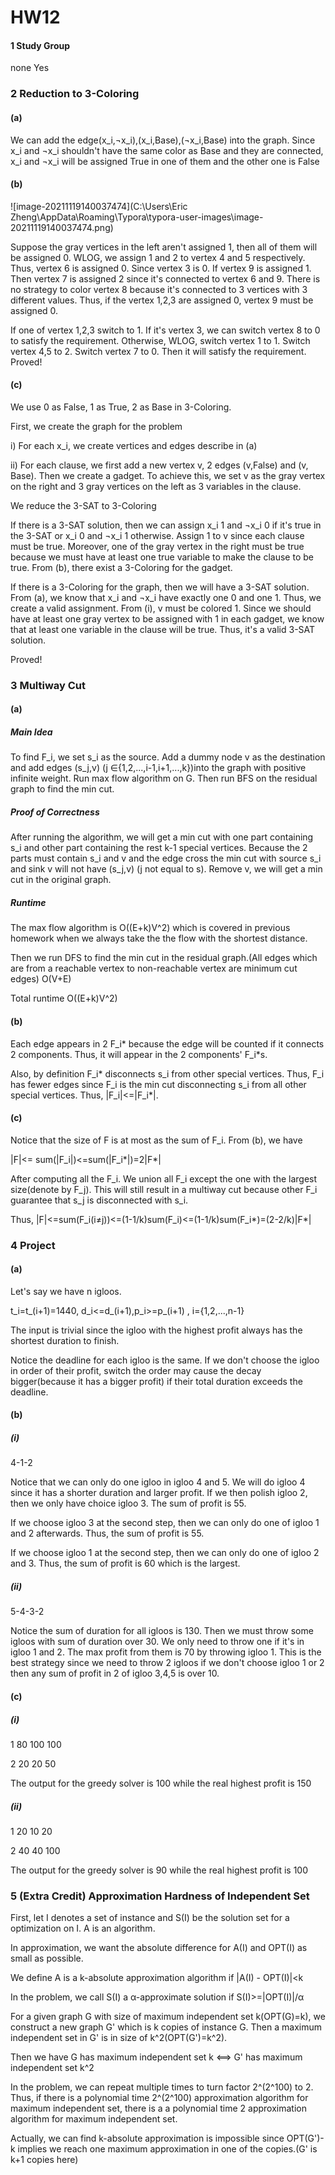 # HW12

#### 1 Study Group

none Yes

### 2 Reduction to 3-Coloring

#### (a)

We can add the edge(x_i,¬x_i),(x_i,Base),(¬x_i,Base) into the graph. Since x_i and ¬x_i shouldn't have the same color as Base and they are connected, x_i and ¬x_i will be assigned True in one of them and the other one is False

#### (b)

![image-20211119140037474](C:\Users\Eric Zheng\AppData\Roaming\Typora\typora-user-images\image-20211119140037474.png)

Suppose the gray vertices in the left aren't assigned 1, then all of them will be assigned 0. WLOG, we assign 1 and 2 to vertex 4 and 5 respectively. Thus,  vertex 6 is assigned 0. Since vertex 3 is 0. If vertex 9 is assigned 1. Then vertex 7 is assigned 2 since it's connected to vertex 6 and 9. There is no strategy to color  vertex 8 because it's connected to 3 vertices with 3 different values. Thus, if the vertex 1,2,3 are assigned 0, vertex 9 must be assigned 0.

If one of vertex 1,2,3 switch to 1. If it's vertex 3, we can switch vertex 8 to 0 to satisfy the requirement. Otherwise, WLOG, switch vertex 1 to 1. Switch vertex 4,5 to 2. Switch vertex 7 to 0. Then it will satisfy the requirement. Proved!

#### (c)

We use 0 as False, 1 as True, 2 as Base in 3-Coloring.

First, we create the graph for the problem

i) For each x_i, we create vertices and edges describe in (a)

ii) For each clause, we first add a new vertex v, 2 edges (v,False) and (v, Base). Then we create a gadget. To achieve this, we set v as the gray vertex on the right and 3 gray vertices on the left as 3 variables in the clause.

We reduce the 3-SAT to 3-Coloring

If there is a 3-SAT solution, then we can assign x_i 1 and ¬x_i 0 if it's true in the 3-SAT or x_i 0 and ¬x_i 1 otherwise. Assign 1 to v since each clause must be true. Moreover, one of the gray vertex in the right must be true because we must have at least one true variable to make the clause to be true. From (b), there exist a 3-Coloring for the gadget.

If there is a 3-Coloring for the graph, then we will have a 3-SAT solution. From (a), we know that x_i and ¬x_i have exactly one 0 and one 1. Thus, we create a valid assignment. From (i), v must be colored 1. Since we should have at least one gray vertex to be assigned with 1 in each gadget, we know that at least one variable in the clause will be true. Thus, it's a valid 3-SAT solution.

Proved!

### 3 Multiway Cut

#### (a)

##### Main Idea

To find F_i, we set s_i as the source. Add a dummy node v as the destination and add edges (s_j,v) (j ∈{1,2,...,i-1,i+1,...,k})into the graph with positive infinite weight. Run max flow algorithm on G. Then run BFS on the residual graph to find the min cut.

##### Proof of Correctness

After running the algorithm, we will get a  min cut with one part containing s_i and other part containing the rest k-1 special vertices. Because the 2 parts must contain s_i and v and  the edge cross the min cut with source s_i and sink v will not have (s_j,v) (j not equal to s). Remove v, we will get a min cut in the original graph.   

##### Runtime 

The max flow algorithm is O((E+k)V^2) which is covered in previous homework when we always take the the flow with the shortest distance. 

Then we run DFS to find the min cut in the residual graph.(All edges which are from a reachable vertex to non-reachable vertex are minimum cut edges)  O(V+E)

Total runtime O((E+k)V^2)

#### (b)

Each edge appears in 2 F_i* because the edge will be counted if it connects 2 components. Thus, it will appear in the 2 components' F_i*s.

Also, by definition F_i*  disconnects s_i from other special vertices. Thus, F_i has fewer edges since F_i is the min cut disconnecting s_i from all other special vertices. Thus,  |F_i|<=|F_i*|.

#### (c)

Notice that the size of F is at most as the sum of F_i. From (b), we have

|F|<= sum(|F_i|)<=sum(|F_i*|)=2|F\*|

After computing all the F_i. We union all F_i except the one with the largest size(denote by F_j). This will still result in  a multiway cut because other F_i guarantee that s_j is disconnected with s_i.

Thus, |F|<=sum(F_i(i≠j))<=(1-1/k)sum(F_i)<=(1-1/k)sum(F_i*)=(2-2/k)|F\*|

### 4 Project

#### (a)

Let's say we have n igloos.

t_i=t\_(i+1)=1440, d_i<=d\_(i+1),p\_i>=p_(i+1) , i={1,2,...,n-1}

The input is trivial since the igloo with the highest profit always has the shortest duration to finish.

Notice the deadline for each igloo is the same. If we don't choose the igloo in order of their profit, switch the order may cause the decay bigger(because it has a bigger profit) if their total duration exceeds the deadline.

#### (b)

##### (i)

4-1-2

Notice that we can only do one igloo in igloo 4 and 5. We will do igloo 4 since it has a shorter duration and larger profit. If we then polish igloo 2, then we only have choice igloo 3. The sum of profit is 55.

If we choose igloo 3 at the second step, then we can only do one of igloo 1 and 2 afterwards. Thus, the sum of profit is 55.

If we choose igloo 1 at the second step, then we can only do one of igloo 2 and 3. Thus, the sum of profit is 60 which is the largest.

##### (ii)

5-4-3-2

Notice the sum of duration for all igloos is 130. Then we must throw some igloos with sum of duration over 30. We only need to throw one if it's in igloo 1 and 2. The max profit from them is 70 by throwing igloo 1. This is the best strategy since we need to throw 2 igloos if we don't choose igloo 1 or 2 then any sum of profit in 2 of igloo 3,4,5 is over 10.

#### (c)

##### (i)

1 80 100 100

2 20 20 50

The output for the greedy solver is 100 while the real highest profit is 150

##### (ii)

1 20 10 20

2 40 40 100

The output for the greedy solver is 90 while the real highest profit is 100

### 5 (Extra Credit) Approximation Hardness of Independent Set

First, let I denotes a set of instance and S(I) be the solution set for a optimization on I. A is an algorithm.

In approximation, we want the absolute difference for A(I) and OPT(I) as small as possible.

We define A is a k-absolute approximation algorithm if |A(I) - OPT(I)|<k

In the problem, we call S(I) a α-approximate solution if S(I)>=|OPT(I)|/α

For a given graph G with size of maximum independent set k(OPT(G)=k), we construct a new graph G' which is k copies of instance G. Then a maximum independent set in G' is in size of k^2(OPT(G')=k^2).

Then we have G has maximum independent set k <==> G' has maximum independent set k^2

In the problem, we can repeat multiple times to turn factor 2^(2^100) to 2. Thus, if there is a polynomial time 2^(2^100) approximation algorithm for maximum independent set, there is a a polynomial time 2 approximation algorithm for maximum independent set.

Actually, we can find k-absolute approximation is impossible since OPT(G')-k implies we reach one maximum approximation in one of the copies.(G' is k+1 copies here)